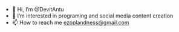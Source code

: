 - 👋 Hi, I’m @DevitAntu
- 👀 I’m interested in programing and social media content creation
- 📫 How to reach me ezoplandness@gmail.com

<!---
DevitAntu/DevitAntu is a ✨ special ✨ repository because its `README.md` (this file) appears on your GitHub profile.
You can click the Preview link to take a look at your changes.
--->
